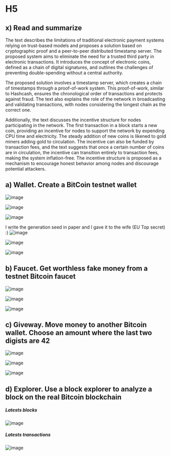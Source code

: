 # H5

## x) Read and summarize

The text describes the limitations of traditional electronic payment systems relying on trust-based models and proposes a solution based on cryptographic proof and a peer-to-peer distributed timestamp server. The proposed system aims to eliminate the need for a trusted third party in electronic transactions. It introduces the concept of electronic coins, defined as a chain of digital signatures, and outlines the challenges of preventing double-spending without a central authority.

The proposed solution involves a timestamp server, which creates a chain of timestamps through a proof-of-work system. This proof-of-work, similar to Hashcash, ensures the chronological order of transactions and protects against fraud. The text also explains the role of the network in broadcasting and validating transactions, with nodes considering the longest chain as the correct one.

Additionally, the text discusses the incentive structure for nodes participating in the network. The first transaction in a block starts a new coin, providing an incentive for nodes to support the network by expending CPU time and electricity. The steady addition of new coins is likened to gold miners adding gold to circulation. The incentive can also be funded by transaction fees, and the text suggests that once a certain number of coins are in circulation, the incentive can transition entirely to transaction fees, making the system inflation-free. The incentive structure is proposed as a mechanism to encourage honest behavior among nodes and discourage potential attackers.

## a) Wallet. Create a BitCoin testnet wallet

![image](https://github.com/bgz763/ICT-Security/assets/149093937/7b4ce394-aa48-4f92-aa8d-203eeb934c16)

![image](https://github.com/bgz763/ICT-Security/assets/149093937/778a1e66-d4c6-48d0-8380-54a4abad1f61)

![image](https://github.com/bgz763/ICT-Security/assets/149093937/5bfecc4c-aba0-4df2-b5ad-9714f1be0313)

I write the generation seed in paper and I gave it to the wife (EU Top secret) :)
![image](https://github.com/bgz763/ICT-Security/assets/149093937/45646692-4881-4df3-8455-50a68e0aefd3)

![image](https://github.com/bgz763/ICT-Security/assets/149093937/a16922ab-248a-489c-a1f8-6e4bd9225a29)

![image](https://github.com/bgz763/ICT-Security/assets/149093937/94990561-d2cc-4de8-9e1e-cff5278d060a)

## b) Faucet. Get worthless fake money from a testnet Bitcoin faucet
![image](https://github.com/bgz763/ICT-Security/assets/149093937/d8cc9d74-ec56-4e44-9f4b-a2487cb86dee)

![image](https://github.com/bgz763/ICT-Security/assets/149093937/cafcd440-d0cb-4cd5-bc91-be6563c49ef0)

![image](https://github.com/bgz763/ICT-Security/assets/149093937/cd69b051-87b9-4c8d-9ae8-dc8a178660c1)


## c) Giveway. Move money to another Bitcoin wallet. Choose an amount where the last two digists are 42
![image](https://github.com/bgz763/ICT-Security/assets/149093937/b4284e98-4b15-4944-b98b-efa751042589)

![image](https://github.com/bgz763/ICT-Security/assets/149093937/eef828cc-2fbe-4956-9243-4dbe7b07205c)

![image](https://github.com/bgz763/ICT-Security/assets/149093937/f49f09de-81bf-4210-a484-fb5b96b3efcb)


## d) Explorer. Use a block explorer to analyze a block on the real Bitcoin blockchain
##### Latests blocks
![image](https://github.com/bgz763/ICT-Security/assets/149093937/fb7de0c4-a5a8-4248-a40a-eb7d609dc375)

##### Latests transactions
![image](https://github.com/bgz763/ICT-Security/assets/149093937/e32a51f4-fcb7-4dbf-bdaf-92074dd3f9ff)

